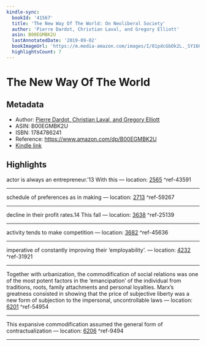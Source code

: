 ```yaml
---
kindle-sync:
  bookId: '41567'
  title: 'The New Way Of The World: On Neoliberal Society'
  author: 'Pierre Dardot, Christian Laval, and Gregory Elliott'
  asin: B00EGMBK2U
  lastAnnotatedDate: '2019-09-02'
  bookImageUrl: 'https://m.media-amazon.com/images/I/81pdcGbOk2L._SY160.jpg'
  highlightsCount: 7
---
```

# The New Way Of The World
## Metadata
* Author: [Pierre Dardot, Christian Laval, and Gregory Elliott](https://www.amazon.comundefined)
* ASIN: B00EGMBK2U
* ISBN: 1784786241
* Reference: https://www.amazon.com/dp/B00EGMBK2U
* [Kindle link](kindle://book?action=open&asin=B00EGMBK2U)

## Highlights
actor is always an entrepreneur.’13 With this — location: [2565](kindle://book?action=open&asin=B00EGMBK2U&location=2565) ^ref-43591

---
schedule of preferences as in making — location: [2713](kindle://book?action=open&asin=B00EGMBK2U&location=2713) ^ref-59267

---
decline in their profit rates.14 This fall — location: [3638](kindle://book?action=open&asin=B00EGMBK2U&location=3638) ^ref-25139

---
activity tends to make competition — location: [3682](kindle://book?action=open&asin=B00EGMBK2U&location=3682) ^ref-45636

---
imperative of constantly improving their ‘employability’. — location: [4232](kindle://book?action=open&asin=B00EGMBK2U&location=4232) ^ref-31921

---
Together with urbanization, the commodification of social relations was one of the most potent factors in the ‘emancipation’ of the individual from traditions, roots, family attachments and personal loyalties. Marx’s greatness consisted in showing that the price of subjective liberty was a new form of subjection to the impersonal, uncontrollable laws — location: [6201](kindle://book?action=open&asin=B00EGMBK2U&location=6201) ^ref-54954

---
This expansive commodification assumed the general form of contractualization — location: [6206](kindle://book?action=open&asin=B00EGMBK2U&location=6206) ^ref-9494

---
